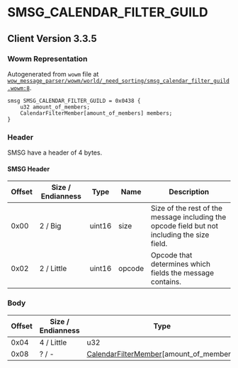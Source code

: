 # SMSG_CALENDAR_FILTER_GUILD

## Client Version 3.3.5

### Wowm Representation

Autogenerated from `wowm` file at [`wow_message_parser/wowm/world/_need_sorting/smsg_calendar_filter_guild.wowm:8`](https://github.com/gtker/wow_messages/tree/main/wow_message_parser/wowm/world/_need_sorting/smsg_calendar_filter_guild.wowm#L8).
```rust,ignore
smsg SMSG_CALENDAR_FILTER_GUILD = 0x0438 {
    u32 amount_of_members;
    CalendarFilterMember[amount_of_members] members;
}
```
### Header

SMSG have a header of 4 bytes.

#### SMSG Header

| Offset | Size / Endianness | Type   | Name   | Description |
| ------ | ----------------- | ------ | ------ | ----------- |
| 0x00   | 2 / Big           | uint16 | size   | Size of the rest of the message including the opcode field but not including the size field.|
| 0x02   | 2 / Little        | uint16 | opcode | Opcode that determines which fields the message contains.|

### Body

| Offset | Size / Endianness | Type | Name | Description | Comment |
| ------ | ----------------- | ---- | ---- | ----------- | ------- |
| 0x04 | 4 / Little | u32 | amount_of_members |  |  |
| 0x08 | ? / - | [CalendarFilterMember](calendarfiltermember.md)[amount_of_members] | members |  |  |

